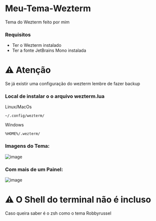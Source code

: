 # Meu-Tema-Wezterm
Tema do Wezterm feito por mim

### Requisitos

- Ter o Wezterm instalado 
- Ter a fonte JetBrains Mono instalada

# ⚠️  Atenção

Se já existir uma configuração do wezterm lembre de fazer backup

### Local de instalar o o arquivo wezterm.lua

Linux/MacOs

```
~/.config/wezterm/
```

Windows
```
%HOME%/.wezterm/
```

### Imagens do Tema:

![image](https://i.imgur.com/V7iUDoa.png)

### Com mais de um Painel:

![image](https://i.imgur.com/ZIV2BKU.png)

# ⚠️ O Shell do terminal não é incluso

Caso queira saber é o zsh como o tema Robbyrussel
